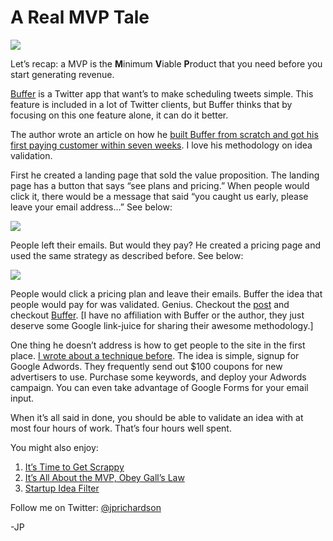 <!--
id: 3583222706
link: http://loudjet.com/a/a-real-mvp-tale
slug: a-real-mvp-tale
date: Tue Mar 01 2011 10:00:00 GMT-0600 (CST)
publish: 2011-03-01
tags: minimum-viable-product, customer-development, idea-validation
-->


A Real MVP Tale
===============

![](http://media.tumblr.com/tumblr_lhdzfwGVRA1qzbc4f.jpg)

Let’s recap: a MVP is the **M**inimum **V**iable **P**roduct that you
need before you start generating revenue.

[Buffer](http://bufferapp.com/) is a Twitter app that want’s to make
scheduling tweets simple. This feature is included in a lot of Twitter
clients, but Buffer thinks that by focusing on this one feature alone,
it can do it better. 

The author wrote an article on how he [built Buffer from scratch and got
his first paying customer within seven
weeks](http://blog.bufferapp.com/post/3328167762/idea-to-paying-customers-in-7-weeks-how-we-did-it).
I love his methodology on idea validation.

First he created a landing page that sold the value proposition. The
landing page has a button that says “see plans and pricing.” When people
would click it, there would be a message that said “you caught us early,
please leave your email address…” See below:

![](http://media.tumblr.com/tumblr_lhdyirwsga1qzbc4f.png)

People left their emails. But would they pay? He created a pricing page
and used the same strategy as described before. See below:

![](http://media.tumblr.com/tumblr_lhdynsuMzI1qzbc4f.png)

People would click a pricing plan and leave their emails. Buffer the
idea that people would pay for was validated. Genius. Checkout the
[post](http://blog.bufferapp.com/post/3328167762/idea-to-paying-customers-in-7-weeks-how-we-did-it)
and checkout [Buffer](http://bufferapp.com/). [I have no affiliation
with Buffer or the author, they just deserve some Google link-juice for
sharing their awesome methodology.]

One thing he doesn’t address is how to get people to the site in the
first place. [I wrote about a technique
before](http://loudjet.com/a/time-to-get-scrappy). The
idea is simple, signup for Google Adwords. They frequently send out
\$100 coupons for new advertisers to use. Purchase some keywords, and
deploy your Adwords campaign. You can even take advantage of Google
Forms for your email input.

When it’s all said in done, you should be able to validate an idea with
at most four hours of work. That’s four hours well spent.

You might also enjoy:

1.  [It’s Time to Get
    Scrappy](http://loudjet.com/a/time-to-get-scrappy)
2.  [It’s All About the MVP, Obey Gall’s
    Law](http://loudjet.com/a/mvp-galls-law)
3.  [Startup Idea
    Filter](http://loudjet.com/a/the-startup-idea-filter)

Follow me on Twitter: [@jprichardson](http://twitter.com/jprichardson)

-JP


